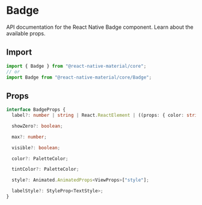 # Badge

API documentation for the React Native Badge component. Learn about the available props.

## Import
 
```js
import { Badge } from "@react-native-material/core";
// or
import Badge from "@react-native-material/core/Badge";
```

## Props

```ts
interface BadgeProps {
  label?: number | string | React.ReactElement | ((props: { color: string }) => React.ReactElement | null) | null;

  showZero?: boolean;

  max?: number;

  visible?: boolean;

  color?: PaletteColor;

  tintColor?: PaletteColor;

  style?: Animated.AnimatedProps<ViewProps>["style"];

  labelStyle?: StyleProp<TextStyle>;
}

```
